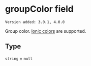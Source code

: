 # groupColor field

`Version added: 3.0.1, 4.0.0`

Group color. [Ionic colors](https://ionicframework.com/docs/theming/theming-your-app/) are supported.

## Type

`string` = `null`
